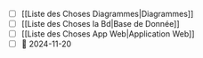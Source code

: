- [ ] [[Liste des Choses Diagrammes|Diagrammes]]
- [ ] [[Liste des Choses la Bd|Base de Donnée]]
- [ ] [[Liste des Choses App Web|Application Web]]
- [ ] 📅 2024-11-20
